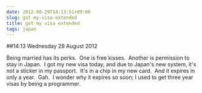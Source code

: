 ```yaml
---
date: 2012-08-29T14:13:51+09:00
slug: got-my-visa-extended
title: got my visa extended
tags: japan
---
```


##14:13 Wednesday 29 August 2012

Being married has its perks.  One is free kisses.  Another is permission to stay in Japan.  I got my new visa today, and due to Japan's new system, it's *not* a sticker in my passport.  It's in a chip in my new card.  And it expires in only a year.  Gah.  I wonder why it expires so soon; I used to get three year visas by being a programmer.
